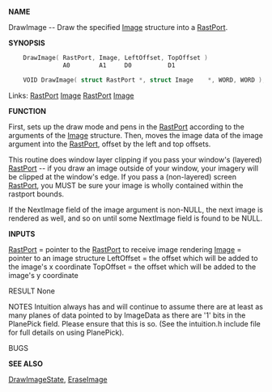 
**NAME**

DrawImage -- Draw the specified [Image](_00D4) structure into a [RastPort](_00AF).

**SYNOPSIS**

```c
    DrawImage( RastPort, Image, LeftOffset, TopOffset )
               A0        A1     D0          D1

    VOID DrawImage( struct RastPort *, struct Image    *, WORD, WORD );

```
Links: [RastPort](_00AF) [Image](_00D4) [RastPort](_00AF) [Image](_00D4) 

**FUNCTION**

First, sets up the draw mode and pens in the [RastPort](_00AF) according to the
arguments of the [Image](_00D4) structure.  Then, moves the image data of
the image argument into the [RastPort](_00AF), offset by the left and top
offsets.

This routine does window layer clipping if you pass your window's
(layered) [RastPort](_00AF) -- if you draw an image outside of your window,
your imagery will be clipped at the window's edge.  If you pass
a (non-layered) screen [RastPort](_00AF), you MUST be sure your image is
wholly contained within the rastport bounds.

If the NextImage field of the image argument is non-NULL,
the next image is rendered as well, and so on until some
NextImage field is found to be NULL.

**INPUTS**

[RastPort](_00AF) = pointer to the [RastPort](_00AF) to receive image rendering
[Image](_00D4) = pointer to an image structure
LeftOffset = the offset which will be added to the image's x coordinate
TopOffset = the offset which will be added to the image's y coordinate

RESULT
None

NOTES
Intuition always has and will continue to assume there are
at least as many planes of data pointed to by ImageData as there
are '1' bits in the PlanePick field.  Please ensure that
this is so.  (See the intuition.h include file for full details
on using PlanePick).

BUGS

**SEE ALSO**

[DrawImageState](DrawImageState), [EraseImage](EraseImage)
